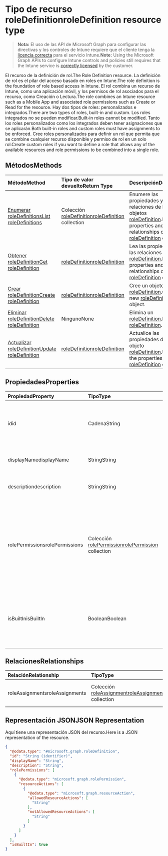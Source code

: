 # <a name="roledefinition-resource-type"></a><span data-ttu-id="ce894-101">Tipo de recurso roleDefinition</span><span class="sxs-lookup"><span data-stu-id="ce894-101">roleDefinition resource type</span></span>

> <span data-ttu-id="ce894-102">**Nota:** El uso de las API de Microsoft Graph para configurar las directivas y los controles de Intune requiere que el cliente tenga la [licencia correcta](https://go.microsoft.com/fwlink/?linkid=839381) para el servicio Intune.</span><span class="sxs-lookup"><span data-stu-id="ce894-102">**Note:** Using the Microsoft Graph APIs to configure Intune controls and policies still requires that the Intune service is [correctly licensed](https://go.microsoft.com/fwlink/?linkid=839381) by the customer.</span></span>

<span data-ttu-id="ce894-103">El recurso de la definición de rol.</span><span class="sxs-lookup"><span data-stu-id="ce894-103">The Role Definition resource.</span></span> <span data-ttu-id="ce894-104">La definición de rol es el pilar del acceso basado en roles en Intune.</span><span class="sxs-lookup"><span data-stu-id="ce894-104">The role definition is the foundation of role based access in Intune.</span></span> <span data-ttu-id="ce894-105">El rol combina un recurso de Intune, como una aplicación móvil, y los permisos de rol asociados para el recurso, como Creación o Lectura.</span><span class="sxs-lookup"><span data-stu-id="ce894-105">The role combines an Intune resource such as a Mobile App and associated role permissions such as Create or Read for the resource.</span></span> <span data-ttu-id="ce894-106">Hay dos tipos de roles: personalizados e integrados.</span><span class="sxs-lookup"><span data-stu-id="ce894-106">There are two types of roles, built-in and custom.</span></span> <span data-ttu-id="ce894-107">Los roles integrados no se pueden modificar.</span><span class="sxs-lookup"><span data-stu-id="ce894-107">Built-in roles cannot be modified.</span></span> <span data-ttu-id="ce894-108">Tanto los roles personalizados como los integrados deben tener asignaciones que se aplicarán.</span><span class="sxs-lookup"><span data-stu-id="ce894-108">Both built-in roles and custom roles must have assignments to be enforced.</span></span> <span data-ttu-id="ce894-109">Cree roles personalizados para definir un rol que permita que se combine cualquier recurso disponible y permiso de rol en un solo rol.</span><span class="sxs-lookup"><span data-stu-id="ce894-109">Create custom roles if you want to define a role that allows any of the available resources and role permissions to be combined into a single role.</span></span>
## <a name="methods"></a><span data-ttu-id="ce894-110">Métodos</span><span class="sxs-lookup"><span data-stu-id="ce894-110">Methods</span></span>
|<span data-ttu-id="ce894-111">Método</span><span class="sxs-lookup"><span data-stu-id="ce894-111">Method</span></span>|<span data-ttu-id="ce894-112">Tipo de valor devuelto</span><span class="sxs-lookup"><span data-stu-id="ce894-112">Return Type</span></span>|<span data-ttu-id="ce894-113">Descripción</span><span class="sxs-lookup"><span data-stu-id="ce894-113">Description</span></span>|
|:---|:---|:---|
|[<span data-ttu-id="ce894-114">Enumerar roleDefinitions</span><span class="sxs-lookup"><span data-stu-id="ce894-114">List roleDefinitions</span></span>](../api/intune_rbac_roledefinition_list.md)|<span data-ttu-id="ce894-115">Colección [roleDefinition](../resources/intune_rbac_roledefinition.md)</span><span class="sxs-lookup"><span data-stu-id="ce894-115">[roleDefinition](../resources/intune_rbac_roledefinition.md) collection</span></span>|<span data-ttu-id="ce894-116">Enumere las propiedades y las relaciones de los objetos [roleDefinition](../resources/intune_rbac_roledefinition.md).</span><span class="sxs-lookup"><span data-stu-id="ce894-116">List properties and relationships of the [roleDefinition](../resources/intune_rbac_roledefinition.md) objects.</span></span>|
|[<span data-ttu-id="ce894-117">Obtener roleDefinition</span><span class="sxs-lookup"><span data-stu-id="ce894-117">Get roleDefinition</span></span>](../api/intune_rbac_roledefinition_get.md)|[<span data-ttu-id="ce894-118">roleDefinition</span><span class="sxs-lookup"><span data-stu-id="ce894-118">roleDefinition</span></span>](../resources/intune_rbac_roledefinition.md)|<span data-ttu-id="ce894-119">Lea las propiedades y las relaciones del objeto [roleDefinition](../resources/intune_rbac_roledefinition.md).</span><span class="sxs-lookup"><span data-stu-id="ce894-119">Read properties and relationships of the [roleDefinition](../resources/intune_rbac_roledefinition.md) object.</span></span>|
|[<span data-ttu-id="ce894-120">Crear roleDefinition</span><span class="sxs-lookup"><span data-stu-id="ce894-120">Create roleDefinition</span></span>](../api/intune_rbac_roledefinition_create.md)|[<span data-ttu-id="ce894-121">roleDefinition</span><span class="sxs-lookup"><span data-stu-id="ce894-121">roleDefinition</span></span>](../resources/intune_rbac_roledefinition.md)|<span data-ttu-id="ce894-122">Cree un objeto [roleDefinition](../resources/intune_rbac_roledefinition.md).</span><span class="sxs-lookup"><span data-stu-id="ce894-122">Create a new [roleDefinition](../resources/intune_rbac_roledefinition.md) object.</span></span>|
|[<span data-ttu-id="ce894-123">Eliminar roleDefinition</span><span class="sxs-lookup"><span data-stu-id="ce894-123">Delete roleDefinition</span></span>](../api/intune_rbac_roledefinition_delete.md)|<span data-ttu-id="ce894-124">Ninguno</span><span class="sxs-lookup"><span data-stu-id="ce894-124">None</span></span>|<span data-ttu-id="ce894-125">Elimina un [roleDefinition](../resources/intune_rbac_roledefinition.md).</span><span class="sxs-lookup"><span data-stu-id="ce894-125">Deletes a [roleDefinition](../resources/intune_rbac_roledefinition.md).</span></span>|
|[<span data-ttu-id="ce894-126">Actualizar roleDefinition</span><span class="sxs-lookup"><span data-stu-id="ce894-126">Update roleDefinition</span></span>](../api/intune_rbac_roledefinition_update.md)|[<span data-ttu-id="ce894-127">roleDefinition</span><span class="sxs-lookup"><span data-stu-id="ce894-127">roleDefinition</span></span>](../resources/intune_rbac_roledefinition.md)|<span data-ttu-id="ce894-128">Actualice las propiedades de un objeto [roleDefinition](../resources/intune_rbac_roledefinition.md).</span><span class="sxs-lookup"><span data-stu-id="ce894-128">Update the properties of a [roleDefinition](../resources/intune_rbac_roledefinition.md) object.</span></span>|

## <a name="properties"></a><span data-ttu-id="ce894-129">Propiedades</span><span class="sxs-lookup"><span data-stu-id="ce894-129">Properties</span></span>
|<span data-ttu-id="ce894-130">Propiedad</span><span class="sxs-lookup"><span data-stu-id="ce894-130">Property</span></span>|<span data-ttu-id="ce894-131">Tipo</span><span class="sxs-lookup"><span data-stu-id="ce894-131">Type</span></span>|<span data-ttu-id="ce894-132">Descripción</span><span class="sxs-lookup"><span data-stu-id="ce894-132">Description</span></span>|
|:---|:---|:---|
|<span data-ttu-id="ce894-133">id</span><span class="sxs-lookup"><span data-stu-id="ce894-133">id</span></span>|<span data-ttu-id="ce894-134">Cadena</span><span class="sxs-lookup"><span data-stu-id="ce894-134">String</span></span>|<span data-ttu-id="ce894-135">Clave de la entidad.</span><span class="sxs-lookup"><span data-stu-id="ce894-135">Key of the entity.</span></span> <span data-ttu-id="ce894-136">Es de solo lectura y generada automáticamente.</span><span class="sxs-lookup"><span data-stu-id="ce894-136">This is read-only and automatically generated.</span></span>|
|<span data-ttu-id="ce894-137">displayName</span><span class="sxs-lookup"><span data-stu-id="ce894-137">displayName</span></span>|<span data-ttu-id="ce894-138">String</span><span class="sxs-lookup"><span data-stu-id="ce894-138">String</span></span>|<span data-ttu-id="ce894-139">Nombre para mostrar de la definición de rol.</span><span class="sxs-lookup"><span data-stu-id="ce894-139">Display Name of the Role definition.</span></span>|
|<span data-ttu-id="ce894-140">description</span><span class="sxs-lookup"><span data-stu-id="ce894-140">description</span></span>|<span data-ttu-id="ce894-141">String</span><span class="sxs-lookup"><span data-stu-id="ce894-141">String</span></span>|<span data-ttu-id="ce894-142">Descripción de la definición de rol.</span><span class="sxs-lookup"><span data-stu-id="ce894-142">Description of the Role definition.</span></span>|
|<span data-ttu-id="ce894-143">rolePermissions</span><span class="sxs-lookup"><span data-stu-id="ce894-143">rolePermissions</span></span>|<span data-ttu-id="ce894-144">Colección [rolePermission](../resources/intune_rbac_rolepermission.md)</span><span class="sxs-lookup"><span data-stu-id="ce894-144">[rolePermission](../resources/intune_rbac_rolepermission.md) collection</span></span>|<span data-ttu-id="ce894-145">Lista de los permisos de rol que puede realizar este rol.</span><span class="sxs-lookup"><span data-stu-id="ce894-145">List of Role Permissions this role is allowed to perform.</span></span> <span data-ttu-id="ce894-146">Estos deben coincidir con el actionName que se definió como parte de rolePermission.</span><span class="sxs-lookup"><span data-stu-id="ce894-146">These must match the actionName that is defined as part of the rolePermission.</span></span>|
|<span data-ttu-id="ce894-147">isBuiltIn</span><span class="sxs-lookup"><span data-stu-id="ce894-147">isBuiltIn</span></span>|<span data-ttu-id="ce894-148">Boolean</span><span class="sxs-lookup"><span data-stu-id="ce894-148">Boolean</span></span>|<span data-ttu-id="ce894-149">Tipo de rol.</span><span class="sxs-lookup"><span data-stu-id="ce894-149">Type of Role.</span></span> <span data-ttu-id="ce894-150">Se establece en True si está integrado o en False si es una definición de rol personalizada.</span><span class="sxs-lookup"><span data-stu-id="ce894-150">Set to True if it is built-in, or set to False if it is a custom role definition.</span></span>|

## <a name="relationships"></a><span data-ttu-id="ce894-151">Relaciones</span><span class="sxs-lookup"><span data-stu-id="ce894-151">Relationships</span></span>
|<span data-ttu-id="ce894-152">Relación</span><span class="sxs-lookup"><span data-stu-id="ce894-152">Relationship</span></span>|<span data-ttu-id="ce894-153">Tipo</span><span class="sxs-lookup"><span data-stu-id="ce894-153">Type</span></span>|<span data-ttu-id="ce894-154">Descripción</span><span class="sxs-lookup"><span data-stu-id="ce894-154">Description</span></span>|
|:---|:---|:---|
|<span data-ttu-id="ce894-155">roleAssignments</span><span class="sxs-lookup"><span data-stu-id="ce894-155">roleAssignments</span></span>|<span data-ttu-id="ce894-156">Colección [roleAssignment](../resources/intune_rbac_roleassignment.md)</span><span class="sxs-lookup"><span data-stu-id="ce894-156">[roleAssignment](../resources/intune_rbac_roleassignment.md) collection</span></span>|<span data-ttu-id="ce894-157">Lista de asignaciones de rol para este rol.</span><span class="sxs-lookup"><span data-stu-id="ce894-157">List of Role assignments for this role definition.</span></span>|

## <a name="json-representation"></a><span data-ttu-id="ce894-158">Representación JSON</span><span class="sxs-lookup"><span data-stu-id="ce894-158">JSON Representation</span></span>
<span data-ttu-id="ce894-159">Aquí tiene una representación JSON del recurso.</span><span class="sxs-lookup"><span data-stu-id="ce894-159">Here is a JSON representation of the resource.</span></span>
<!--{
  "blockType": "resource",
  "keyProperty": "id",
  "baseType": "microsoft.graph.entity",
  "@odata.type": "microsoft.graph.roleDefinition"
}-->
``` json
{
  "@odata.type": "#microsoft.graph.roleDefinition",
  "id": "String (identifier)",
  "displayName": "String",
  "description": "String",
  "rolePermissions": [
    {
      "@odata.type": "microsoft.graph.rolePermission",
      "resourceActions": [
        {
          "@odata.type": "microsoft.graph.resourceAction",
          "allowedResourceActions": [
            "String"
          ],
          "notAllowedResourceActions": [
            "String"
          ]
        }
      ]
    }
  ],
  "isBuiltIn": true
}
```



